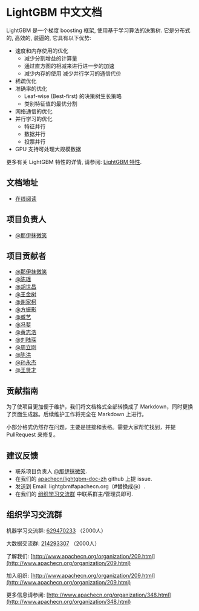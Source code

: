 # LightGBM 中文文档

LightGBM 是一个梯度 boosting 框架, 使用基于学习算法的决策树.
它是分布式的, 高效的, 装逼的, 它具有以下优势:
* 速度和内存使用的优化
  * 减少分割增益的计算量
  * 通过直方图的相减来进行进一步的加速
  * 减少内存的使用
  减少并行学习的通信代价
* 稀疏优化
* 准确率的优化
  * Leaf-wise (Best-first) 的决策树生长策略
  * 类别特征值的最优分割
* 网络通信的优化
* 并行学习的优化
  * 特征并行
  * 数据并行
  * 投票并行
* GPU 支持可处理大规模数据

更多有关 LightGBM 特性的详情, 请参阅: [LightGBM 特性]().

## 文档地址

+   [在线阅读](http://lightgbm.apachecn.org)

## 项目负责人

*   [@那伊抹微笑](https://github.com/wangyangting)

## 项目贡献者

*   [@那伊抹微笑](https://github.com/apachecn/lightgbm-doc-zh)
*   [@陈瑶](https://github.com/apachecn/lightgbm-doc-zh)
*   [@胡世昌](https://github.com/apachecn/lightgbm-doc-zh)
*   [@王金树](https://github.com/apachecn/lightgbm-doc-zh)
*   [@谢家柯](https://github.com/apachecn/lightgbm-doc-zh)
*   [@方振影](https://github.com/apachecn/lightgbm-doc-zh)
*   [@臧艺](https://github.com/apachecn/lightgbm-doc-zh)
*   [@冯斐](https://github.com/apachecn/lightgbm-doc-zh)
*   [@黄志浩](https://github.com/apachecn/lightgbm-doc-zh)
*   [@刘陆琛](https://github.com/apachecn/lightgbm-doc-zh)
*   [@周立刚](https://github.com/apachecn/lightgbm-doc-zh)
*   [@陈洪](https://github.com/apachecn/lightgbm-doc-zh)
*   [@孙永杰](https://github.com/apachecn/lightgbm-doc-zh)
*   [@王贤才](https://github.com/apachecn/lightgbm-doc-zh)

## 贡献指南

为了使项目更加便于维护，我们将文档格式全部转换成了 Markdown，同时更换了页面生成器。后续维护工作将完全在 Markdown 上进行。

小部分格式仍然存在问题，主要是链接和表格。需要大家帮忙找到，并提 PullRequest 来修复。

## 建议反馈

*   联系项目负责人 [@那伊抹微笑](https://github.com/wangyangting).
*   在我们的 [apachecn/lightgbm-doc-zh](https://github.com/apachecn/lightgbm-doc-zh) github 上提 issue.
*   发送到 Email: lightgbm#apachecn.org（#替换成@）.
*   在我们的 [组织学习交流群](./apachecn-learning-group.rst) 中联系群主/管理员即可.

## 组织学习交流群

机器学习交流群: [629470233](http://shang.qq.com/wpa/qunwpa?idkey=bcee938030cc9e1552deb3bd9617bbbf62d3ec1647e4b60d9cd6b6e8f78ddc03) （2000人）

大数据交流群: [214293307](http://shang.qq.com/wpa/qunwpa?idkey=bcee938030cc9e1552deb3bd9617bbbf62d3ec1647e4b60d9cd6b6e8f78ddc03) （2000人）

了解我们: [http://www.apachecn.org/organization/209.html](http://www.apachecn.org/organization/209.html)

加入组织: [http://www.apachecn.org/organization/209.html](http://www.apachecn.org/organization/209.html)

更多信息请参阅: [http://www.apachecn.org/organization/348.html](http://www.apachecn.org/organization/348.html)
